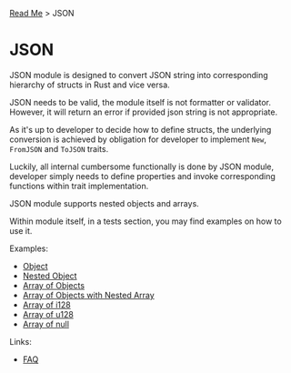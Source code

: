 [Read Me](README.md) > JSON 

# JSON 

JSON module is designed to convert JSON string into corresponding hierarchy of structs in Rust and vice versa.

JSON needs to be valid, the module itself is not formatter or validator. However, it will return an error if provided json string is not appropriate.

As it's up to developer to decide how to define structs, the underlying conversion is achieved by obligation for developer to implement `New`, `FromJSON` and `ToJSON` traits. 

Luckily, all internal cumbersome functionally is done by JSON module, developer simply needs to define properties and invoke corresponding functions within trait implementation.

JSON module supports nested objects and arrays.

Within module itself, in a tests section, you may find examples on how to use it. 

Examples:

- [Object](object/tests/example)
- [Nested Object](object/tests/example_multi_nested_object)
- [Array of Objects](array/tests/example)
- [Array of Objects with Nested Array](array/tests/example_multi_nested_object)
- [Array of i128](array/tests/example_list_i128)
- [Array of u128](array/tests/example_list_u128)
- [Array of null](array/tests/example_list_null)

Links:
- [FAQ](FAQ.md)



